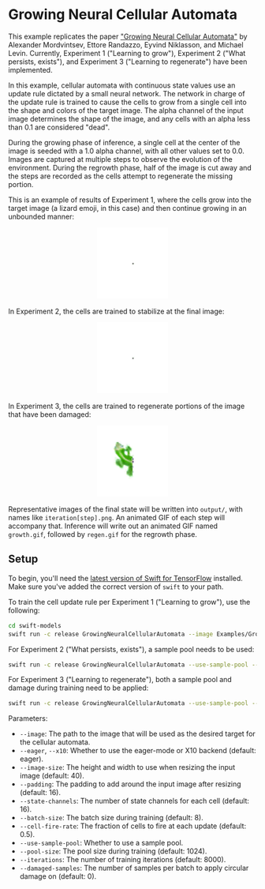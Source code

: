 # Growing Neural Cellular Automata

This example replicates the paper ["Growing Neural Cellular Automata"](https://distill.pub/2020/growing-ca/)
by Alexander Mordvintsev, Ettore Randazzo, Eyvind Niklasson, and Michael Levin. Currently, 
Experiment 1 ("Learning to grow"), Experiment 2 ("What persists, exists"), and Experiment 3 ("Learning to regenerate")
have been implemented.

In this example, cellular automata with continuous state values use an update rule dictated 
by a small neural network. The network in charge of the update rule is trained to cause the
cells to grow from a single cell into the shape and colors of the target image. The alpha
channel of the input image determines the shape of the image, and any cells with an alpha
less than 0.1 are considered "dead".

During the growing phase of inference, a single cell at the center of the image is seeded with a
1.0 alpha channel, with all other values set to 0.0. Images are captured at multiple steps to
observe the evolution of the environment. During the regrowth phase, half of the image is cut away
and the steps are recorded as the cells attempt to regenerate the missing portion.

This is an example of results of Experiment 1, where the cells grow into the target image (a lizard emoji, in this case)
and then continue growing in an unbounded manner:

<p align="center">
<img src="images/lizard-growth.gif" height="144" width="144">
</p>

In Experiment 2, the cells are trained to stabilize at the final image:

<p align="center">
<img src="images/lizard-persistence.gif" height="144" width="144">
</p>

In Experiment 3, the cells are trained to regenerate portions of the image that have been damaged:

<p align="center">
<img src="images/lizard-regrowth.gif" height="144" width="144">
</p>

Representative images of the final state will be written into `output/`, with names
like `iteration[step].png`. An animated GIF of each step will accompany that. Inference
will write out an animated GIF named `growth.gif`, followed by `regen.gif` for the
regrowth phase.

## Setup

To begin, you'll need the [latest version of Swift for
TensorFlow](https://github.com/tensorflow/swift/blob/master/Installation.md)
installed. Make sure you've added the correct version of `swift` to your path.

To train the cell update rule per Experiment 1 ("Learning to grow"), use the following:

```sh
cd swift-models
swift run -c release GrowingNeuralCellularAutomata --image Examples/GrowingNeuralCellularAutomata/images/lizard.png
```

For Experiment 2 ("What persists, exists"), a sample pool needs to be used:

```sh
swift run -c release GrowingNeuralCellularAutomata --use-sample-pool --image Examples/GrowingNeuralCellularAutomata/images/lizard.png
```

For Experiment 3 ("Learning to regenerate"), both a sample pool and damage during training
need to be applied:

```sh
swift run -c release GrowingNeuralCellularAutomata --use-sample-pool --damaged-samples 3 --image Examples/GrowingNeuralCellularAutomata/images/lizard.png
```

Parameters:

- `--image`: The path to the image that will be used as the desired target for the cellular automata.
- `--eager`, `--x10`: Whether to use the eager-mode or X10 backend (default: eager).
- `--image-size`: The height and width to use when resizing the input image (default: 40).
- `--padding`: The padding to add around the input image after resizing (default: 16).
- `--state-channels`: The number of state channels for each cell (default: 16).
- `--batch-size`: The batch size during training (default: 8).
- `--cell-fire-rate`: The fraction of cells to fire at each update (default: 0.5).
- `--use-sample-pool`: Whether to use a sample pool. 
- `--pool-size`: The pool size during training (default: 1024). 
- `--iterations`: The number of training iterations (default: 8000).
- `--damaged-samples`: The number of samples per batch to apply circular damage on (default: 0).
